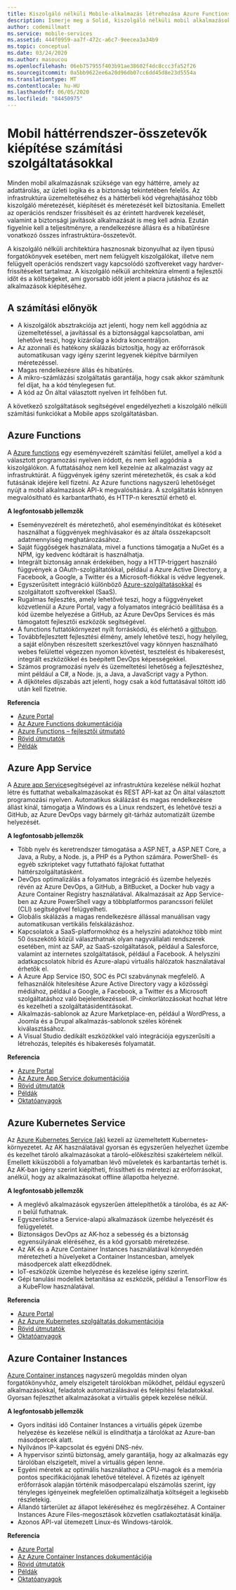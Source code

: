 ```yaml
---
title: Kiszolgáló nélküli Mobile-alkalmazás létrehozása Azure Functions és más szolgáltatásokkal
description: Ismerje meg a Solid, kiszolgáló nélküli mobil alkalmazások háttérbe állításához használt számítási szolgáltatásokat.
author: codemillmatt
ms.service: mobile-services
ms.assetid: 444f0959-aa7f-472c-a6c7-9eecea3a34b9
ms.topic: conceptual
ms.date: 03/24/2020
ms.author: masoucou
ms.openlocfilehash: 06eb757955f403b91ae38602f4dc8ccc3fa52f26
ms.sourcegitcommit: 0a5bb9622ee6a20d96db07cc6dd45d8e23d5554a
ms.translationtype: MT
ms.contentlocale: hu-HU
ms.lasthandoff: 06/05/2020
ms.locfileid: "84450975"
---
```

# <a name="build-mobile-back-end-components-with-compute-services"></a>Mobil háttérrendszer-összetevők kiépítése számítási szolgáltatásokkal
Minden mobil alkalmazásnak szüksége van egy háttérre, amely az adattárolás, az üzleti logika és a biztonság tekintetében felelős. Az infrastruktúra üzemeltetéséhez és a háttérbeli kód végrehajtásához több kiszolgáló méretezését, kiépítését és méretezését kell biztosítania. Emellett az operációs rendszer frissítéseit és az érintett hardverek kezelését, valamint a biztonsági javítások alkalmazását is meg kell adnia. Ezután figyelnie kell a teljesítményre, a rendelkezésre állásra és a hibatűrésre vonatkozó összes infrastruktúra-összetevőt. 

A kiszolgáló nélküli architektúra hasznosnak bizonyulhat az ilyen típusú forgatókönyvek esetében, mert nem felügyelt kiszolgálókat, illetve nem felügyelt operációs rendszert vagy kapcsolódó szoftvereket vagy hardver-frissítéseket tartalmaz. A kiszolgáló nélküli architektúra elmenti a fejlesztői időt és a költségeket, ami gyorsabb időt jelent a piacra jutáshoz és az alkalmazások kiépítéséhez.

## <a name="benefits-of-compute"></a>A számítási előnyök
- A kiszolgálók absztrakciója azt jelenti, hogy nem kell aggódnia az üzemeltetéssel, a javítással és a biztonsággal kapcsolatban, ami lehetővé teszi, hogy kizárólag a kódra koncentráljon.
- Az azonnali és hatékony skálázás biztosítja, hogy az erőforrások automatikusan vagy igény szerint legyenek kiépítve bármilyen méretezéssel.
- Magas rendelkezésre állás és hibatűrés.
- A mikro-számlázási szolgáltatás garantálja, hogy csak akkor számítunk fel díjat, ha a kód ténylegesen fut.
- A kód az Ön által választott nyelven írt felhőben fut.

A következő szolgáltatások segítségével engedélyezheti a kiszolgáló nélküli számítási funkciókat a Mobile apps szolgáltatásban.

## <a name="azure-functions"></a>Azure Functions
A [Azure functions](https://azure.microsoft.com/services/functions/) egy eseményvezérelt számítási felület, amellyel a kód a választott programozási nyelven íródott, és nem kell aggódnia a kiszolgálókon. A futtatásához nem kell kezelnie az alkalmazást vagy az infrastruktúrát. A függvények igény szerint méretezhetők, és csak a kód futásának idejére kell fizetni. Az Azure functions nagyszerű lehetőséget nyújt a mobil alkalmazások API-k megvalósítására. A szolgáltatás könnyen megvalósítható és karbantartható, és HTTP-n keresztül érhető el.

**A legfontosabb jellemzők**
- Eseményvezérelt és méretezhető, ahol eseményindítókat és kötéseket használhat a függvények meghívásakor és az általa összekapcsolt adatmennyiség meghatározásához.
- Saját függőségek használata, mivel a functions támogatja a NuGet és a NPM, így kedvenc kódtárait is használhatja.
- Integrált biztonság annak érdekében, hogy a HTTP-triggert használó függvények a OAuth-szolgáltatókkal, például a Azure Active Directory, a Facebook, a Google, a Twitter és a Microsoft-fiókkal is védve legyenek.
- Egyszerűsített integráció különböző [Azure-szolgáltatásokkal](/azure/azure-functions/functions-overview) és szolgáltatott szoftverekkel (SaaS).
- Rugalmas fejlesztés, amely lehetővé teszi, hogy a függvényeket közvetlenül a Azure Portal, vagy a folyamatos integráció beállítása és a kód üzembe helyezése a GitHub, az Azure DevOps Services és más támogatott fejlesztői eszközök segítségével.
- A functions futtatókörnyezet nyílt forráskódú, és elérhető a [githubon](https://github.com/azure/azure-webjobs-sdk-script).
- Továbbfejlesztett fejlesztési élmény, amely lehetővé teszi, hogy helyileg, a saját előnyben részesített szerkesztővel vagy könnyen használható webes felülettel végezzen nyomon követést, tesztelést és hibakeresést, integrált eszközökkel és beépített DevOps képességekkel.
- Számos programozási nyelv és üzemeltetési lehetőség a fejlesztéshez, mint például a C#, a Node. js, a Java, a JavaScript vagy a Python.
- A díjköteles díjszabás azt jelenti, hogy csak a kód futtatásával töltött idő után kell fizetnie.

**Referencia**
- [Azure Portal](https://portal.azure.com)
- [Az Azure Functions dokumentációja](/azure/azure-functions/)
- [Azure Functions – fejlesztői útmutató](/azure/azure-functions/functions-reference)
- [Rövid útmutatók](/azure/azure-functions/functions-create-first-function-vs-code)
- [Példák](/samples/browse/?products=azure-functions&languages=csharp)

## <a name="azure-app-service"></a>Azure App Service
A [Azure app Service](https://azure.microsoft.com/services/app-service/)segítségével az infrastruktúra kezelése nélkül hozhat létre és futtathat webalkalmazásokat és REST API-kat az Ön által választott programozási nyelven. Automatikus skálázást és magas rendelkezésre állást kínál, támogatja a Windows és a Linux rendszert, és lehetővé teszi a GitHub, az Azure DevOps vagy bármely git-tárház automatizált üzembe helyezését.

**A legfontosabb jellemzők**
- Több nyelv és keretrendszer támogatása a ASP.NET, a ASP.NET Core, a Java, a Ruby, a Node. js, a PHP és a Python számára. PowerShell- és egyéb szkripteket vagy futtatható fájlokat futtathat háttérszolgáltatásként.
- DevOps optimalizálás a folyamatos integráció és üzembe helyezés révén az Azure DevOps, a GitHub, a BitBucket, a Docker hub vagy a Azure Container Registry használatával. Alkalmazásait az App Service-ben az Azure PowerShell vagy a többplatformos parancssori felület (CLI) segítségével felügyelheti.
- Globális skálázás a magas rendelkezésre állással manuálisan vagy automatikusan vertikális felskálázáshoz.
- Kapcsolatok a SaaS-platformokhoz és a helyszíni adatokhoz több mint 50 összekötő közül választhatnak olyan nagyvállalati rendszerek esetében, mint az SAP, az SaaS-szolgáltatások, például a Salesforce, valamint az internetes szolgáltatások, például a Facebook. A helyszíni adatkapcsolatok hibrid és Azure-alapú virtuális hálózatok használatával érhetők el.
- A Azure App Service ISO, SOC és PCI szabványnak megfelelő. A felhasználók hitelesítése Azure Active Directory vagy a közösségi médiához, például a Google, a Facebook, a Twitter és a Microsoft szolgáltatáshoz való bejelentkezéssel. IP-címkorlátozásokat hozhat létre és kezelheti a szolgáltatásidentitásokat.
- Alkalmazás-sablonok az Azure Marketplace-en, például a WordPress, a Joomla és a Drupal alkalmazás-sablonok széles körének kiválasztásához.
- A Visual Studio dedikált eszközökkel való integrációja egyszerűsíti a létrehozás, telepítés és hibakeresés folyamatát.

**Referencia**
- [Azure Portal](https://portal.azure.com/)
- [Az Azure App Service dokumentációja](/azure/app-service/)
- [Rövid útmutatók](/azure/app-service/app-service-web-get-started-dotnet)
- [Példák](/azure/app-service/samples-cli)
- [Oktatóanyagok](/azure/app-service/app-service-web-tutorial-dotnetcore-sqldb)

## <a name="azure-kubernetes-service"></a>Azure Kubernetes Service
Az [Azure Kubernetes Service (ak)](https://azure.microsoft.com/services/kubernetes-service/) kezeli az üzemeltetett Kubernetes-környezetet. Az AK használatával gyorsan és egyszerűen helyezhet üzembe és kezelhet tároló alkalmazásokat a tároló-előkészítési szakértelem nélkül. Emellett kiküszöböli a folyamatban lévő műveletek és karbantartás terhét is. Az AK-ban igény szerint kiépítheti, frissítheti és méretezi az erőforrásokat, anélkül, hogy az alkalmazásokat offline állapotba helyezné.

**A legfontosabb jellemzők**
- A meglévő alkalmazások egyszerűen áttelepíthetők a tárolóba, és az AK-n belül futhatnak.
- Egyszerűsítse a Service-alapú alkalmazások üzembe helyezését és felügyeletét.
- Biztonságos DevOps az AK-hoz a sebesség és a biztonság egyensúlyának eléréséhez, és a kód gyorsabb méretezése.
- Az AK és a Azure Container Instances használatával könnyedén méretezheti a hüvelyeket a Container Instancesban, amelyek másodpercek alatt elkezdődnek.
- IoT-eszközök üzembe helyezése és kezelése igény szerint.
- Gépi tanulási modellek betanítása az eszközök, például a TensorFlow és a KubeFlow használatával.

**Referencia**
- [Azure Portal](https://portal.azure.com/)
- [Az Azure Kubernetes szolgáltatás dokumentációja](/azure/aks/)
- [Rövid útmutatók](/azure/aks/kubernetes-walkthrough-portal)
- [Oktatóanyagok](/azure/aks/tutorial-kubernetes-prepare-app)

## <a name="azure-container-instances"></a>Azure Container Instances
[Azure Container instances](https://azure.microsoft.com/services/container-instances/) nagyszerű megoldás minden olyan forgatókönyvhöz, amely elszigetelt tárolókban működhet, például egyszerű alkalmazásokkal, feladatok automatizálásával és felépítési feladatokkal. Gyorsan fejleszthet alkalmazásokat a virtuális gépek kezelése nélkül.

**A legfontosabb jellemzők**
- Gyors indítási idő Container Instances a virtuális gépek üzembe helyezése és kezelése nélkül is elindíthatja a tárolókat az Azure-ban másodpercek alatt.
- Nyilvános IP-kapcsolat és egyéni DNS-név.
- A hypervisor szintű biztonság, amely garantálja, hogy az alkalmazás egy tárolóban elszigetelt, mivel a virtuális gépen lenne.
- Egyéni méretek az optimális használathoz a CPU-magok és a memória pontos specifikációjának lehetővé tételével. A fizetés az igényelt erőforrások alapján történik másodpercalapú elszámolás szerint, így tényleges igényeinek megfelelően optimalizálhatja költségeit a legkisebb részletekig.
- Állandó tárterület az állapot lekéréséhez és megőrzéséhez. A Container Instances Azure Files-megosztások közvetlen csatlakoztatását kínálja.
- Azonos API-val ütemezett Linux-és Windows-tárolók.

**Referencia**
- [Azure Portal](https://portal.azure.com/)
- [Az Azure Container Instances dokumentációja](/azure/container-instances/)
- [Rövid útmutatók](/azure/container-instances/container-instances-quickstart-portal)
- [Példák](https://azure.microsoft.com/resources/samples/?sort=0&term=aci)
- [Oktatóanyagok](/azure/container-instances/container-instances-tutorial-prepare-app)